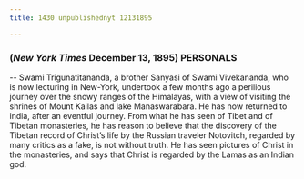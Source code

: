 ```yaml
---
title: 1430 unpublishednyt 12131895

---
```

  

### (*New York Times* December 13, 1895)  PERSONALS

-- Swami Trigunatitananda, a brother Sanyasi of Swami Vivekananda, who
is now lecturing in New-York, undertook a few months ago a perilious
journey over the snowy ranges of the Himalayas, with a view of visiting
the shrines of Mount Kailas and lake Manaswarabara. He has now returned
to india, after an eventful journey. From what he has seen of Tibet and
of Tibetan monasteries, he has reason to believe that the discovery of
the Tibetan record of Christ’s life by the Russian traveler Notovitch,
regarded by many critics as a fake, is not without truth. He has seen
pictures of Christ in the monasteries, and says that Christ is regarded
by the Lamas as an Indian god.